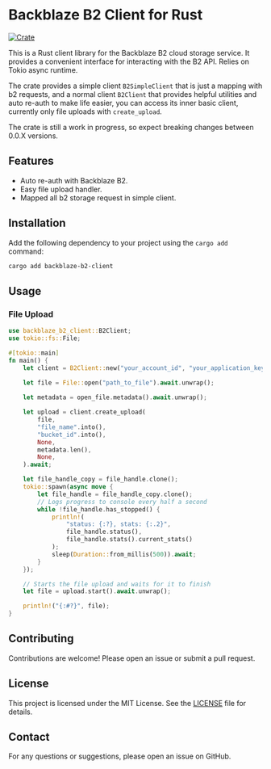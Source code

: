 # Backblaze B2 Client for Rust

[![Crate](https://img.shields.io/crates/v/backblaze-b2-client.svg)](https://crates.io/crates/backblaze-b2-client)

This is a Rust client library for the Backblaze B2 cloud storage service. It provides a convenient interface for interacting with the B2 API. Relies on Tokio async runtime.

The crate provides a simple client `B2SimpleClient` that is just a mapping with b2 requests, and a normal client `B2Client` that provides helpful utilities
and auto re-auth to make life easier, you can access its inner basic client, currently only file uploads with `create_upload`. 

The crate is still a work in progress, so expect breaking changes between 0.0.X versions.

## Features

- Auto re-auth with Backblaze B2.
- Easy file upload handler.
- Mapped all b2 storage request in simple client.

## Installation

Add the following dependency to your project using the `cargo add` command:

```sh
cargo add backblaze-b2-client
```

## Usage

### File Upload

```rust
use backblaze_b2_client::B2Client;
use tokio::fs::File;

#[tokio::main]
fn main() {
    let client = B2Client::new("your_account_id", "your_application_key");
  
    let file = File::open("path_to_file").await.unwrap();

    let metadata = open_file.metadata().await.unwrap();

    let upload = client.create_upload(
        file,
        "file_name".into(),
        "bucket_id".into(),
        None,
        metadata.len(),
        None,
    ).await;

    let file_handle_copy = file_handle.clone();
    tokio::spawn(async move {
        let file_handle = file_handle_copy.clone();
        // Logs progress to console every half a second
        while !file_handle.has_stopped() {
            println!(
                "status: {:?}, stats: {:.2}",
                file_handle.status(),
                file_handle.stats().current_stats()
            );
            sleep(Duration::from_millis(500)).await;
        }
    });

    // Starts the file upload and waits for it to finish
    let file = upload.start().await.unwrap();

    println!("{:#?}", file);
}
```

## Contributing

Contributions are welcome! Please open an issue or submit a pull request.

## License

This project is licensed under the MIT License. See the [LICENSE](LICENSE) file for details.

## Contact

For any questions or suggestions, please open an issue on GitHub.